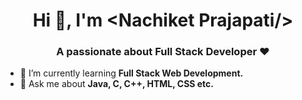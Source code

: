 <html>
<head>
</head>
<body>
<h1 align="center">Hi 👋, I'm &lt;Nachiket Prajapati/&gt;</h1>
<h3 align="center">A passionate about Full Stack Developer &hearts;</h3>

- 🌱 I’m currently learning **Full Stack Web Development.**
- 💬 Ask me about **Java, C, C++, HTML, CSS etc.**
</body>
</html>

